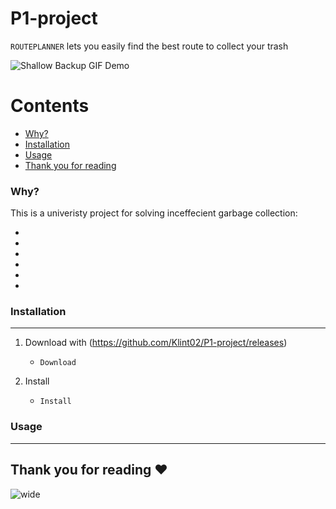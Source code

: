 # P1-project

`ROUTEPLANNER` lets you easily find the best route to collect your trash

![Shallow Backup GIF Demo](img/shallow-backup-demo.gif)

Contents
========

 * [Why?](#why)
 * [Installation](#installation)
 * [Usage](#usage)
 * [Thank you for reading](#Thank-you-for-reading)

### Why?

This is a univeristy project for solving inceffecient garbage collection:

+ 
+ 
+ 
+ 
+ 
+ 

### Installation
---

1. Download with (https://github.com/Klint02/P1-project/releases)
    + `Download`

2. Install
    + `Install`

### Usage
---


## Thank you for reading ❤️
![wide](https://pbs.twimg.com/media/D5prppPUcAEhUFo.jpg)
